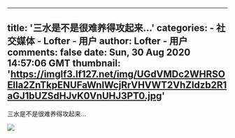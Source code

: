 
---
title: '三水是不是很难养得攻起来…'
categories: 
    - 社交媒体
    - Lofter - 用户
author: Lofter - 用户
comments: false
date: Sun, 30 Aug 2020 14:57:06 GMT
thumbnail: 'https://imglf3.lf127.net/img/UGdVMDc2WHRSOElla2ZnTkpENUFaWnlWcjRrVHVWT2VhZldzb2R1aGJ1bUZSdHJvK0VnUHJ3PT0.jpg'
---

<div>   
<p>三水是不是很难养得攻起来…</p><p><img src="https://imglf3.lf127.net/img/UGdVMDc2WHRSOElla2ZnTkpENUFaWnlWcjRrVHVWT2VhZldzb2R1aGJ1bUZSdHJvK0VnUHJ3PT0.jpg" referrerpolicy="no-referrer"></p>  
</div>
            